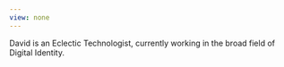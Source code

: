 ```yaml
---
view: none
---
```


David is an Eclectic Technologist, currently working in the broad field of Digital Identity.
